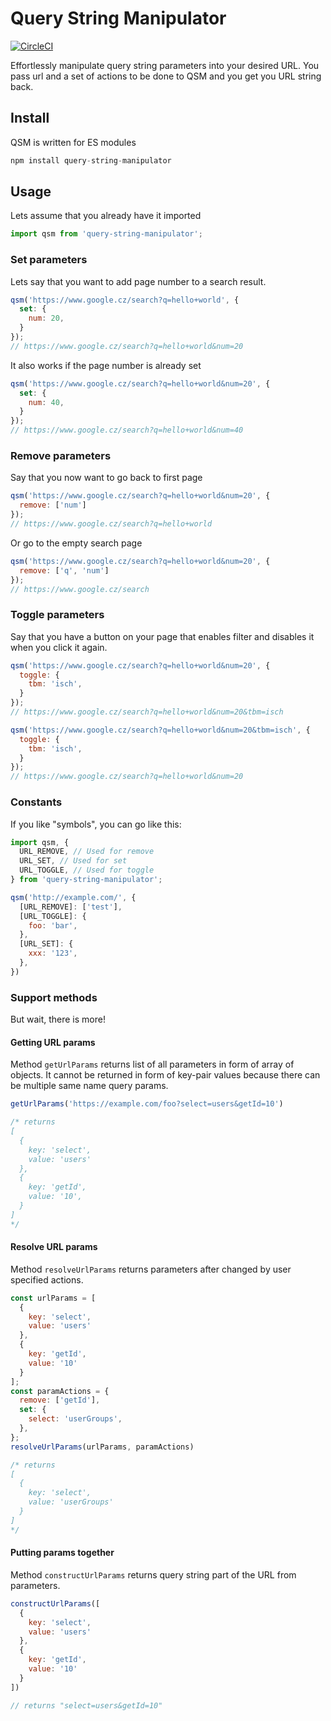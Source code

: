 # Query String Manipulator

[![CircleCI](https://circleci.com/gh/BerryCloud/js-query-string-manipulator.svg?style=shield)](https://circleci.com/gh/BerryCloud/js-query-string-manipulator)

Effortlessly manipulate query string parameters into your desired URL. You pass url and a set of actions to be done to QSM and you get you URL string back.

## Install

QSM is written for ES modules

```javascript
npm install query-string-manipulator
```

## Usage

Lets assume that you already have it imported

```javascript
import qsm from 'query-string-manipulator';
```

### Set parameters

Lets say that you want to add page number to a search result.

```javascript
qsm('https://www.google.cz/search?q=hello+world', {
  set: {
    num: 20,
  }
});
// https://www.google.cz/search?q=hello+world&num=20
```

It also works if the page number is already set

```javascript
qsm('https://www.google.cz/search?q=hello+world&num=20', {
  set: {
    num: 40,
  }
});
// https://www.google.cz/search?q=hello+world&num=40
```

### Remove parameters

Say that you now want to go back to first page

```javascript
qsm('https://www.google.cz/search?q=hello+world&num=20', {
  remove: ['num']
});
// https://www.google.cz/search?q=hello+world
```

Or go to the empty search page
```javascript
qsm('https://www.google.cz/search?q=hello+world&num=20', {
  remove: ['q', 'num']
});
// https://www.google.cz/search
```

### Toggle parameters

Say that you have a button on your page that enables filter and disables it when you click it again.
```javascript
qsm('https://www.google.cz/search?q=hello+world&num=20', {
  toggle: {
    tbm: 'isch',
  }
});
// https://www.google.cz/search?q=hello+world&num=20&tbm=isch

qsm('https://www.google.cz/search?q=hello+world&num=20&tbm=isch', {
  toggle: {
    tbm: 'isch',
  }
});
// https://www.google.cz/search?q=hello+world&num=20
```


### Constants

If you like "symbols", you can go like this:

```javascript
import qsm, {
  URL_REMOVE, // Used for remove
  URL_SET, // Used for set
  URL_TOGGLE, // Used for toggle
} from 'query-string-manipulator';

qsm('http://example.com/', {
  [URL_REMOVE]: ['test'],
  [URL_TOGGLE]: {
    foo: 'bar',
  },
  [URL_SET]: {
    xxx: '123',
  },
})
```

### Support methods

But wait, there is more!

#### Getting URL params

Method `getUrlParams` returns list of all parameters in form of array of objects. It cannot be returned in form of key-pair values because there can be multiple same name query params.

```javascript
getUrlParams('https://example.com/foo?select=users&getId=10')

/* returns
[
  {
    key: 'select',
    value: 'users'
  },
  {
    key: 'getId',
    value: '10',
  }
]
*/
```

#### Resolve URL params

Method `resolveUrlParams` returns parameters after changed by user specified actions.

```javascript
const urlParams = [
  {
    key: 'select',
    value: 'users'
  },
  {
    key: 'getId',
    value: '10'
  }
];
const paramActions = {
  remove: ['getId'],
  set: {
    select: 'userGroups',
  },
};
resolveUrlParams(urlParams, paramActions)

/* returns
[
  {
    key: 'select',
    value: 'userGroups'
  }
]
*/
```

#### Putting params together

Method `constructUrlParams` returns query string part of the URL from parameters.

```javascript
constructUrlParams([
  {
    key: 'select',
    value: 'users'
  },
  {
    key: 'getId',
    value: '10'
  }
])

// returns "select=users&getId=10"
```

